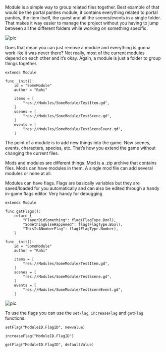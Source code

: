 Module is a simple way to group related files together. Best example of that would be the portal panties module, it contains everything related to portal panties, the item itself, the quest and all the scenes/events in a single folder. That makes it way easier to manage the project without you having to jump between all the different folders while working on something specific.

![pic](https://user-images.githubusercontent.com/14040378/191040547-52681cbe-7995-46d2-a343-df73ee56a0e7.png)


Does that mean you can just remove a module and everything is gonna work like it was never there? Not really, most of the current modules depend on each other and it’s okay. Again, a module is just a folder to group things together.

```gdscript
extends Module

func _init():
	id = "SomeModule"
	author = "Rahi"
	
	items = [
		"res://Modules/SomeModule/TestItem.gd",
	]
	scenes = [
		"res://Modules/SomeModule/TestScene.gd",
	]
	events = [
		"res://Modules/SomeModule/TestSceneEvent.gd",
	]
```

The point of a module is to add new things into the game. New scenes, events, characters, species, etc. That’s how you extend the game without changing the current files.

Mods and modules are different things. Mod is a .zip archive that contains files. Mods can have modules in them. A single mod file can add several modules or none at all.

Modules can have flags. Flags are basically variables but they are saved/loaded for you automatically and can also be edited through a handy in-game flags editor. Very handy for debugging.

```gdscript
extends Module

func getFlags():
	return {
		"PlayerDidSomething": flag(FlagType.Bool),
		"SomethingElseHappened": flag(FlagType.Bool),
		"ThisIsANumberFlag": flag(FlagType.Number),
	}

func _init():
	id = "SomeModule"
	author = "Rahi"
	
	items = [
		"res://Modules/SomeModule/TestItem.gd",
	]
	scenes = [
		"res://Modules/SomeModule/TestScene.gd",
	]
	events = [
		"res://Modules/SomeModule/TestSceneEvent.gd",
	]
```

![pic](https://user-images.githubusercontent.com/14040378/191041191-b38ef2cf-0a32-4d4a-9d7c-1f6a6a707957.png)

To use the flags you can use the `setFlag`, `increaseFlag` and `getFlag` functions.

`setFlag("ModuleID.FlagID", newvalue)`

`increaseFlag("ModuleID.FlagID")`

`getFlag("ModuleID.FlagID", defaultValue)`
